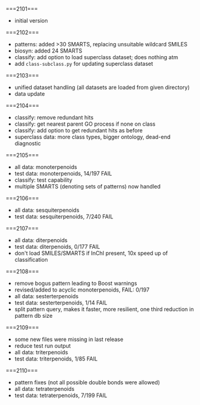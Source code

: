 ===2101===
* initial version

===2102===
* patterns: added >30 SMARTS, replacing unsuitable wildcard SMILES
* biosyn: added 24 SMARTS
* classify: add option to load superclass dataset; does nothing atm
* add `class-subclass.py` for updating superclass dataset

===2103===
* unified dataset handling (all datasets are loaded from given directory)
* data update

===2104===
* classify: remove redundant hits
* classify: get nearest parent GO process if none on class
* classify: add option to get redundant hits as before
* superclass data: more class types, bigger ontology, dead-end diagnostic

===2105===
* all data: monoterpenoids
* test data: monoterpenoids, 14/197 FAIL
* classify: test capability
* multiple SMARTS (denoting sets of patterns) now handled

===2106===
* all data: sesquiterpenoids
* test data: sesquiterpenoids, 7/240 FAIL

===2107===
* all data: diterpenoids
* test data: diterpenoids, 0/177 FAIL
* don't load SMILES/SMARTS if InChI present, 10x speed up of classification

===2108===
* remove bogus pattern leading to Boost warnings
* revised/added to acyclic monoterpenoids, FAIL: 0/197
* all data: sesterterpenoids
* test data: sesterterpenoids, 1/14 FAIL
* split pattern query, makes it faster, more resilient, one third reduction in pattern db size

===2109===
* some new files were missing in last release
* reduce test run output
* all data: triterpenoids
* test data: triterpenoids, 1/85 FAIL

===2110===
* pattern fixes (not all possible double bonds were allowed)
* all data: tetraterpenoids
* test data: tetraterpenoids, 7/199 FAIL


